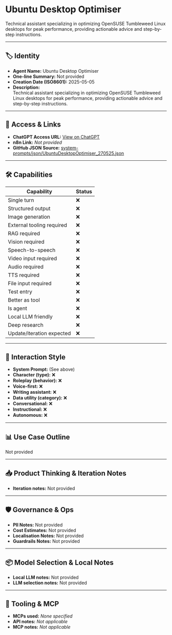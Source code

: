 # Ubuntu Desktop Optimiser

Technical assistant specializing in optimizing OpenSUSE Tumbleweed Linux desktops for peak performance, providing actionable advice and step-by-step instructions.

---

## 🏷️ Identity

- **Agent Name:** Ubuntu Desktop Optimiser  
- **One-line Summary:** Not provided  
- **Creation Date (ISO8601):** 2025-05-05  
- **Description:**  
  Technical assistant specializing in optimizing OpenSUSE Tumbleweed Linux desktops for peak performance, providing actionable advice and step-by-step instructions.

---

## 🔗 Access & Links

- **ChatGPT Access URL:** [View on ChatGPT](https://chatgpt.com/g/g-68115d56eccc819192d59ae21b4e7b26-ubuntu-desktop-optimiser)  
- **n8n Link:** *Not provided*  
- **GitHub JSON Source:** [system-prompts/json/UbuntuDesktopOptimiser_270525.json](system-prompts/json/UbuntuDesktopOptimiser_270525.json)

---

## 🛠️ Capabilities

| Capability | Status |
|-----------|--------|
| Single turn | ❌ |
| Structured output | ❌ |
| Image generation | ❌ |
| External tooling required | ❌ |
| RAG required | ❌ |
| Vision required | ❌ |
| Speech-to-speech | ❌ |
| Video input required | ❌ |
| Audio required | ❌ |
| TTS required | ❌ |
| File input required | ❌ |
| Test entry | ❌ |
| Better as tool | ❌ |
| Is agent | ❌ |
| Local LLM friendly | ❌ |
| Deep research | ❌ |
| Update/iteration expected | ❌ |

---

## 🧠 Interaction Style

- **System Prompt:** (See above)
- **Character (type):** ❌  
- **Roleplay (behavior):** ❌  
- **Voice-first:** ❌  
- **Writing assistant:** ❌  
- **Data utility (category):** ❌  
- **Conversational:** ❌  
- **Instructional:** ❌  
- **Autonomous:** ❌  

---

## 📊 Use Case Outline

Not provided

---

## 📥 Product Thinking & Iteration Notes

- **Iteration notes:** Not provided

---

## 🛡️ Governance & Ops

- **PII Notes:** Not provided
- **Cost Estimates:** Not provided
- **Localisation Notes:** Not provided
- **Guardrails Notes:** Not provided

---

## 📦 Model Selection & Local Notes

- **Local LLM notes:** Not provided
- **LLM selection notes:** Not provided

---

## 🔌 Tooling & MCP

- **MCPs used:** *None specified*  
- **API notes:** *Not applicable*  
- **MCP notes:** *Not applicable*
